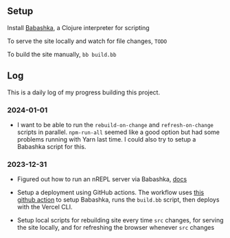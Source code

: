 ## Setup

Install [Babashka](https://github.com/babashka/babashka#installation), a Clojure interpreter for scripting

To serve the site locally and watch for file changes, `TODO`

To build the site manually, `bb build.bb`

## Log

This is a daily log of my progress building this project.

### 2024-01-01

- I want to be able to run the `rebuild-on-change` and `refresh-on-change` scripts in parallel. `npm-run-all` seemed like a good option but had some problems running with Yarn last time. I could also try to setup a Babashka script for this.
### 2023-12-31

- Figured out how to run an nREPL server via Babashka, [docs](https://book.babashka.org/#_nrepl)

- Setup a deployment using GitHub actions. The workflow uses [this github action](https://github.com/turtlequeue/setup-babashka) to setup Babashka, runs the `build.bb` script, then deploys with the Vercel CLI.

- Setup local scripts for rebuilding site every time `src` changes, for serving the site locally, and for refreshing the browser whenever `src` changes

